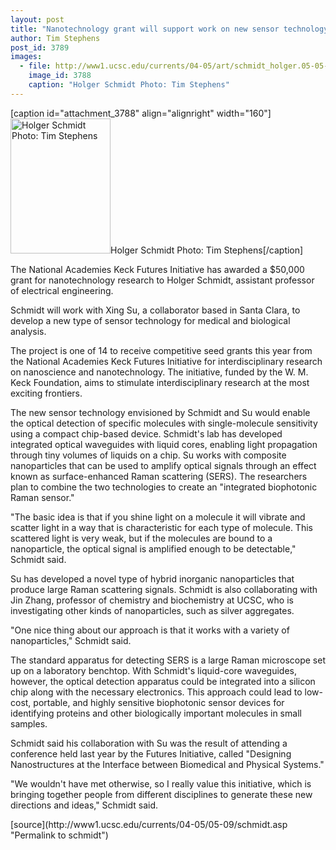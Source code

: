 ```yaml
---
layout: post
title: "Nanotechnology grant will support work on new sensor technology"
author: Tim Stephens
post_id: 3789
images:
  - file: http://www1.ucsc.edu/currents/04-05/art/schmidt_holger.05-05-09.jpg
    image_id: 3788
    caption: "Holger Schmidt Photo: Tim Stephens"
---
```


[caption id="attachment_3788" align="alignright" width="160"]<a href="http://localhost/mysite/wp-content/uploads/2005/05/schmidt_holger.05-05-09.jpg"><img class="size-full wp-image-3788" src="http://localhost/mysite/wp-content/uploads/2005/05/schmidt_holger.05-05-09.jpg" alt="Holger Schmidt Photo: Tim Stephens" width="160" height="216" /></a>Holger Schmidt Photo: Tim Stephens[/caption]
<a name="content" id="content"></a>
<p>
  The National Academies Keck Futures Initiative has awarded a $50,000 grant for nanotechnology research to Holger Schmidt, assistant professor of electrical engineering.
</p>
<p>
  Schmidt will work with Xing Su, a collaborator based in Santa Clara, to develop a new type of sensor technology for medical and biological analysis.<br>
</p>
<p>
  The project is one of 14 to receive competitive seed grants this year from the National Academies Keck Futures Initiative for interdisciplinary research on nanoscience and nanotechnology. The initiative, funded by the W. M. Keck Foundation, aims to stimulate interdisciplinary research at the most exciting frontiers.<br>
</p>
<p>
  The new sensor technology envisioned by Schmidt and Su would enable the optical detection of specific molecules with single-molecule sensitivity using a compact chip-based device. Schmidt's lab has developed integrated optical waveguides with liquid cores, enabling light propagation through tiny volumes of liquids on a chip. Su works with composite nanoparticles that can be used to amplify optical signals through an effect known as surface-enhanced Raman scattering (SERS). The researchers plan to combine the two technologies to create an "integrated biophotonic Raman sensor."<br>
</p>
<p>
  "The basic idea is that if you shine light on a molecule it will vibrate and scatter light in a way that is characteristic for each type of molecule. This scattered light is very weak, but if the molecules are bound to a nanoparticle, the optical signal is amplified enough to be detectable," Schmidt said.<br>
</p>
<p>
  Su has developed a novel type of hybrid inorganic nanoparticles that produce large Raman scattering signals. Schmidt is also collaborating with Jin Zhang, professor of chemistry and biochemistry at UCSC, who is investigating other kinds of nanoparticles, such as silver aggregates.<br>
</p>
<p>
  "One nice thing about our approach is that it works with a variety of nanoparticles," Schmidt said.<br>
</p>
<p>
  The standard apparatus for detecting SERS is a large Raman microscope set up on a laboratory benchtop. With Schmidt's liquid-core waveguides, however, the optical detection apparatus could be integrated into a silicon chip along with the necessary electronics. This approach could lead to low-cost, portable, and highly sensitive biophotonic sensor devices for identifying proteins and other biologically important molecules in small samples.<br>
</p>
<p>
  Schmidt said his collaboration with Su was the result of attending a conference held last year by the Futures Initiative, called "Designing Nanostructures at the Interface between Biomedical and Physical Systems."<br>
</p>
<p>
  "We wouldn't have met otherwise, so I really value this initiative, which is bringing together people from different disciplines to generate these new directions and ideas," Schmidt said.<br>
</p>
[source](http://www1.ucsc.edu/currents/04-05/05-09/schmidt.asp "Permalink to schmidt")
